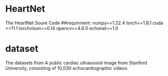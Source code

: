 # HeartNet
The HeartNet Soure Code
##requirment:
            numpy==1.22.4
            torch==1.8.1
            cuda ==11.1
            torchvison==0.14
            opencv==4.6.0
            echonet==1.0
            
# dataset

The datasets from A public cardiac ultrasound image from Stanford University, consisting of 10,030 echocardiographic videos

            

